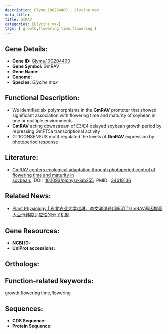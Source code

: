 ```yaml
---
description: Glyma.10G204400 ; Glycine max
meta_title:
title: GmRAV
categories: [Glycine max]
tags: [ growth,flowering time,flowering ]
---
```


## Gene Details:
- **Gene ID:**	[Glyma.10G204400]()
- **Gene Symbol:** GmRAV
- **Gene Name:** 
- **Genome:** []()
- **Species:** *Glycine max*

## Functional Description:
   - We identified six polymorphisms in the **GmRAV** promoter that showed significant association with flowering time and maturity of soybean in one or multiple environments.
   - **GmRAV** acting downstream of E3/E4 delayed soybean growth period by repressing GmFT5a transcriptional activity
   - GT1CONSENSUS motif regulated the levels of **GmRAV** expression by photoperiod response

## Literature:
   - [GmRAV confers ecological adaptation through photoperiod control of flowering time and maturity in soybean.]( https://academic.oup.com/plphys/article/187/1/361/6292124?login=true)&nbsp;&nbsp;DOI:&nbsp;&nbsp;[10.1093/plphys/kiab255](https://academic.oup.com/plphys/article/187/1/361/6292124?login=true)&nbsp;&nbsp;PMID:&nbsp;&nbsp;[34618136](https://pubmed.ncbi.nlm.nih.gov/34618136/)

## Related News:
   - [Plant Physiology | 东北农业大学赵琳、李文滨课题组阐明了GmRAV基因提高大豆低纬度适应性的分子机制](https://mp.weixin.qq.com/s?__biz=Mzg3MDEwNDEyMg==&mid=2247511902&idx=7&sn=2a2de883bb952b4db3afef2bce28c234&chksm=ce90020bf9e78b1dc1f9d8effb2b7d0fbd04c0f9fbd2dd4bb9e70a8f6f18251c481061b4e8ff&scene=27#wechat_redirect)

## Gene Resources:
- **NCBI ID:** [](https://www.ncbi.nlm.nih.gov/gene/?term=)
- **UniProt accessions:** [](https://www.uniprot.org/uniprotkb//entry)

## Orthologs:

## Function-related keywords:
growth,flowering time,flowering

## Sequences:
- **CDS Sequence:**
- **Protein Sequence:**
